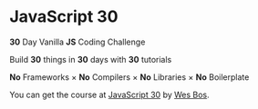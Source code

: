 # JavaScript 30

**30** Day Vanilla **JS** Coding Challenge

Build **30** things in **30** days with **30** tutorials

**No** Frameworks × **No** Compilers × **No** Libraries × **No** Boilerplate

You can get the course at [JavaScript 30](https://javascript30.com/) by [Wes Bos](https://wesbos.com/).
